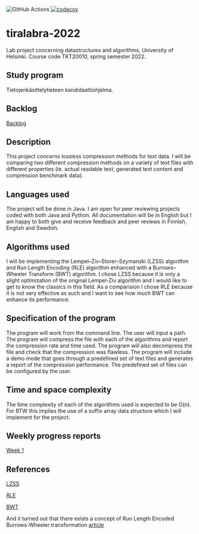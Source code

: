 ![GitHub Actions](https://github.com/shlevanto/tiralabra-2022/actions/workflows/main.yml/badge.svg)
[![codecov](https://codecov.io/gh/shlevanto/tiralabra-2022/branch/main/graph/badge.svg?token=0EE9F994BB)](https://codecov.io/gh/shlevanto/tiralabra-2022)

# tiralabra-2022
Lab project concerning datastructures and algorithms, University of Helsinki. Course code TKT20010, spring semester 2022. 

## Study program
Tietojenkäsittelytieteen kandidaattiohjelma. 

## Backlog
[Backlog](https://github.com/shlevanto/tiralabra-2022/projects/1)

## Description
This project concerns lossless compression methods for text data. I will be comparing two different compression methods on a variety of text files with different properties (ie. actual readable text, generated text content and compression benchmark data). 

## Languages used
The project will be done in Java. I am open for peer reviewing projects coded with both Java and Python. All documentation will be in English but I am happy to both give and receive feedback and peer reviews in Finnish, English and Swedish.

## Algorithms used
I will be implementing the Lempel–Ziv–Storer–Szymanski (LZSS) algorithm and Run Length Encoding (RLE) algorithm enhanced with a Burrows–Wheeler Transform (BWT) algorithm. I chose LZSS because it is only a slight optimization of the original Lempel-Ziv algorithm and I would like to get to know the classics in this field. As a comparision I chose RLE because it is not very effective as such and I want to see how much BWT can enhance its performance.

## Specification of the program
The program will work from the command line. The user will input a path. The program will compress the file with each of the algorithms and report the compression rate and time used. The program will also decompress the file and check that the compression was flawless. The program will include a demo mode that goes through a predefined set of text files and generates a report of the compression performance. The predefined set of files can be configured by the user.

## Time and space complexity
The time complexity of each of the algorithms used is expected to be O(n). For BTW this implies the use of a suffix array data structure which I will implement for the project.

## Weekly progress reports
[Week 1](/docs/week1.md)

## References
[LZSS](https://en.wikipedia.org/wiki/Lempel%E2%80%93Ziv%E2%80%93Storer%E2%80%93Szymanski)

[RLE](https://en.wikipedia.org/wiki/Run-length_encoding)

[BWT](https://en.wikipedia.org/wiki/Burrows%E2%80%93Wheeler_transform)

And it turned out that there exists a concept of Run Length Encoded Burrows-Wheeler transformation [article](https://drops.dagstuhl.de/opus/volltexte/2017/7321/pdf/LIPIcs-CPM-2017-17.pdf)

